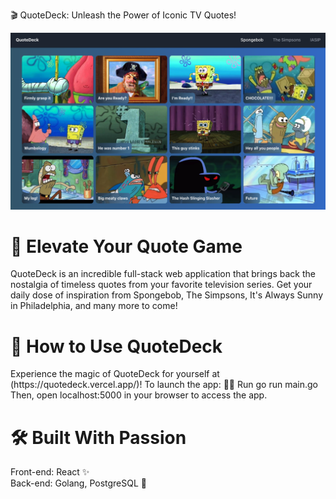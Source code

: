 🎬 QuoteDeck: Unleash the Power of Iconic TV Quotes!

<img  src="./quotedeck.png" alt="demo">

<h1 id="intro">🚀 Elevate Your Quote Game</h1>
QuoteDeck is an incredible full-stack web application that brings back the nostalgia of timeless quotes from your favorite television series. Get your daily dose of inspiration from Spongebob, The Simpsons, It's Always Sunny in Philadelphia, and many more to come!
<h1 id="user_guide">🎯 How to Use QuoteDeck</h1>
Experience the magic of QuoteDeck for yourself at (https://quotedeck.vercel.app/)!
To launch the app:
🏃‍♂️ Run
go run main.go
Then, open localhost:5000 in your browser to access the app.

<h1 id="tech_stack">🛠️ Built With Passion</h1>
Front-end: React ✨<br>
Back-end: Golang, PostgreSQL 🚀
